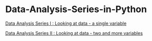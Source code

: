 # Data-Analysis-Series-in-Python

[Data Analysis Series I : Looking at data - a single variable](http://nbviewer.jupyter.org/github/yishi/Data-Analysis-Series-in-Python/blob/master/Data_Analysis_Series_I.ipynb)

[Data Analysis Series II : Looking at data - two and more variables](http://nbviewer.jupyter.org/github/yishi/Data-Analysis-Series-in-Python/blob/master/Data_Analysis_Series_II.ipynb)
